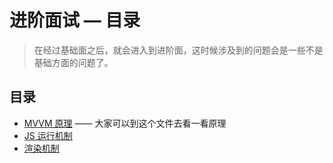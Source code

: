 # 进阶面试 — 目录

> 在经过基础面之后，就会进入到进阶面，这时候涉及到的问题会是一些不是基础方面的问题了。

## 目录

- [MVVM 原理](../../sourceRead/vue/simpleVue.md) —— 大家可以到这个文件去看一看原理
- [JS 运行机制](jsrun.md)
- [渲染机制](./paint.md)
